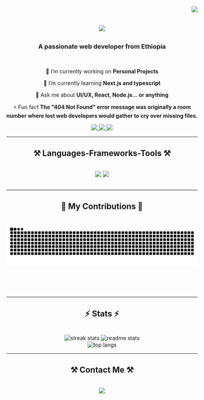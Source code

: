 <!--
## Hi there 👋

**Hawa701/Hawa701** is a ✨ _special_ ✨ repository because its `README.md` (this file) appears on your GitHub profile.

Here are some ideas to get you started:

- 🔭 I’m currently working on ...
- 🌱 I’m currently learning ...
- 👯 I’m looking to collaborate on ...
- 🤔 I’m looking for help with ...
- 💬 Ask me about ...
- 📫 How to reach me: ...
- 😄 Pronouns: ...
- ⚡ Fun fact: ...
-->

<img align="right" src="https://visitor-badge.laobi.icu/badge?page_id=Hawa701.Hawa701" />

<h1 align="center">
    <img src="https://readme-typing-svg.herokuapp.com/?font=Righteous&size=45&center=true&vCenter=true&width=500&height=70&duration=4000&lines=Hi+There!+👋;+I'm+Hawariaw+Paulos!;" />
</h1>

<h3 align="center">A passionate web developer from Ethiopia</h3>

<br/>

<div align="center">
 
 🔭 I’m currently working on **Personal Projects**
 
 🌱 I’m currently learning **Next.js and typescript**

💬 Ask me about **UI/UX, React, Node.js... or anything**

⚡ Fun fact **The "404 Not Found" error message was originally a room number where lost web developers would gather to cry over missing files.**

 </div>
 
<div align="center"> 
  <a href="mailto:pauloshawariaw@gmail.com">
    <img src="https://img.shields.io/badge/Gmail-333333?style=for-the-badge&logo=gmail&logoColor=red" />
  </a>
  <a href="https://github.com/Hawa701" target="_blank">
     <img src="https://img.shields.io/badge/GitHub-FF5722?style=for-the-badge&logo=github&logoColor=white" target="_blank" /> <!-- sqlite, safari, google-chrome are other good icon options -->
  </a>
  <a href="#" target="_blank">
    <img src="https://img.shields.io/badge/Portfolio-0077B5?style=for-the-badge&logo=todoist&logoColor=white" target="_blank" />
  </a>
</div>

 <hr/>
 
<h2 align="center">⚒️ Languages-Frameworks-Tools ⚒️</h2>
<br/>
<div align="center">
    <img src="https://skillicons.dev/icons?i=html,css,javascript,bootstrap,react,mui,nextjs,figma,tailwind" />
    <img src="https://skillicons.dev/icons?i=nodejs,express,mysql,postman,vscode,github,cs" /><br>
</div>

<br/>
<hr/>

<div align="center">
  <h2>🐍 My Contributions 🐍</h2>
  <br>
  <img alt="snake eating my contributions" src="https://github.com/Hawa701/Hawa701/blob/output/github-contribution-grid-snake-dark.svg" />
  
  <br/><br/><br/>
</div>

<hr/>

<h2 align="center">⚡ Stats ⚡</h2>
<br>
<div align=center>
  <img width=390 src="https://github-readme-streak-stats-salesp07.vercel.app/?user=Hawa701&count_private=true&theme=react&border_radius=10" alt="streak stats"/>
  <img width=368 src="https://github-readme-stats-salesp07.vercel.app/api?username=Hawa701&count_private=true&show_icons=true&theme=react&rank_icon=github&border_radius=10" alt="readme stats" />
  <br/>
  <img width=350 align="center" src="https://github-readme-stats-salesp07.vercel.app/api/top-langs/?username=Hawa701&hide=HTML&langs_count=8&layout=compact&theme=react&border_radius=10&size_weight=0.5&count_weight=0.5&exclude_repo=github-readme-stats" alt="top langs" />
</div>

<hr/>
 
<h2 align="center">⚒️ Contact Me ⚒️</h2>
<br/>
<div align="center">
    <img src="https://skillicons.dev/icons?i=html,css,cpp" />
</div>

<br/>
